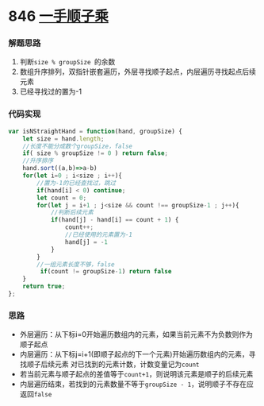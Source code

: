 # 846  [一手顺子乘](https://leetcode-cn.com/problems/hand-of-straights/submissions/)

### 解题思路

1. 判断`size % groupSize `的余数
2. 数组升序排列，双指针嵌套遍历，外层寻找顺子起点，内层遍历寻找起点后续元素
3. 已经寻找过的置为-1

### 代码实现
```js
var isNStraightHand = function(hand, groupSize) {
    let size = hand.length;
    //长度不能分成数个groupSize，false
    if( size % groupSize != 0 ) return false;
    //升序排序
    hand.sort((a,b)=>a-b)
    for(let i=0 ; i<size ; i++){
        //置为-1的已经查找过，跳过
        if(hand[i] < 0) continue;
        let count = 0;
        for(let j = i+1 ; j<size && count !== groupSize-1 ; j++){
            //判断后续元素
            if(hand[j] - hand[i] == count + 1) {
                count++; 
                //已经使用的元素置为-1
                hand[j] = -1
            }
        }
        //一组元素长度不够，false
         if(count != groupSize-1) return false
    }
    return true;
};
```

### 思路
- 外层遍历：从下标i=0开始遍历数组内的元素，如果当前元素不为负数则作为顺子起点
- 内层遍历：从下标j=i+1(即顺子起点的下一个元素)开始遍历数组内的元素，寻找顺子后续元素
  对已找到的元素计数，计数变量记为`count`
- 若当前元素与顺子起点的差值等于`count+1`，则说明该元素是顺子的后续元素
- 内层遍历结束，若找到的元素数量不等于`groupSize - 1`，说明顺子不存在应返回`false`

